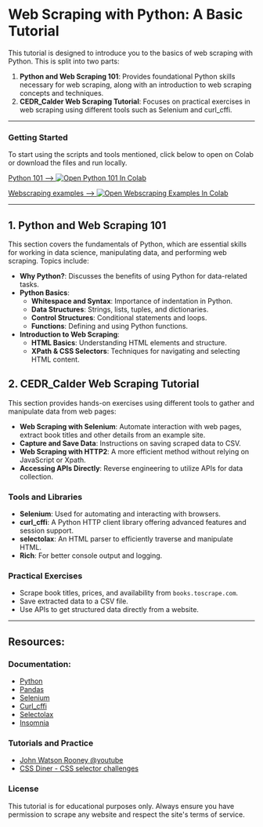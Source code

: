 # Web Scraping with Python: A Basic Tutorial

This tutorial is designed to introduce you to the basics of web scraping with Python. This is split into two parts:

1. **Python and Web Scraping 101**: Provides foundational Python skills necessary for web scraping, along with an introduction to web scraping concepts and techniques.
2. **CEDR_Calder Web Scraping Tutorial**: Focuses on practical exercises in web scraping using different tools such as Selenium and curl_cffi.

---
### Getting Started

To start using the scripts and tools mentioned, click below to open on Colab or download the files and run locally.

 <a target="_blank" href="https://colab.research.google.com/github/Center-for-Education-Data-and-Research/scraping_tutorial/blob/main/python_and_web_scraping_101.ipynb">Python 101 -->
  <img src="https://colab.research.google.com/assets/colab-badge.svg" alt="Open Python 101 In Colab"/>
</a>

 <a target="_blank" href="https://colab.research.google.com/github/Center-for-Education-Data-and-Research/scraping_tutorial/blob/main/CEDR_CALDER_webscraping_tutorial.ipynb">Webscraping examples -->
  <img src="https://colab.research.google.com/assets/colab-badge.svg" alt="Open Webscraping Examples In Colab"/>
</a>

---

## 1. Python and Web Scraping 101

This section covers the fundamentals of Python, which are essential skills for working in data science, manipulating data, and performing web scraping. Topics include:

- **Why Python?**: Discusses the benefits of using Python for data-related tasks.
- **Python Basics**:
  - **Whitespace and Syntax**: Importance of indentation in Python.
  - **Data Structures**: Strings, lists, tuples, and dictionaries.
  - **Control Structures**: Conditional statements and loops.
  - **Functions**: Defining and using Python functions.
- **Introduction to Web Scraping**:
  - **HTML Basics**: Understanding HTML elements and structure.
  - **XPath & CSS Selectors**: Techniques for navigating and selecting HTML content.

## 2. CEDR_Calder Web Scraping Tutorial

This section provides hands-on exercises using different tools to gather and manipulate data from web pages:

- **Web Scraping with Selenium**: Automate interaction with web pages, extract book titles and other details from an example site.
- **Capture and Save Data**: Instructions on saving scraped data to CSV.
- **Web Scraping with HTTP2**: A more efficient method without relying on JavaScript or Xpath.
- **Accessing APIs Directly**: Reverse engineering to utilize APIs for data collection.

### Tools and Libraries

- **Selenium**: Used for automating and interacting with browsers.
- **curl_cffi**: A Python HTTP client library offering advanced features and session support.
- **selectolax**: An HTML parser to efficiently traverse and manipulate HTML.
- **Rich**: For better console output and logging.

### Practical Exercises

- Scrape book titles, prices, and availability from `books.toscrape.com`.
- Save extracted data to a CSV file.
- Use APIs to get structured data directly from a website.

---

## Resources:

### Documentation:
- [Python](https://docs.python.org/3.12/index.html)
- [Pandas](https://pandas.pydata.org/docs/)
- [Selenium](https://www.selenium.dev/documentation/)
- [Curl_cffi](https://curl-cffi.readthedocs.io/en/latest/)
- [Selectolax](https://github.com/rushter/selectolax)
- [Insomnia](https://docs.insomnia.rest/)
  
### Tutorials and Practice
- [John Watson Rooney @youtube](https://www.youtube.com/@JohnWatsonRooney)
- [CSS Diner - CSS selector challenges](https://flukeout.github.io/)



### License

This tutorial is for educational purposes only. Always ensure you have permission to scrape any website and respect the site's terms of service.